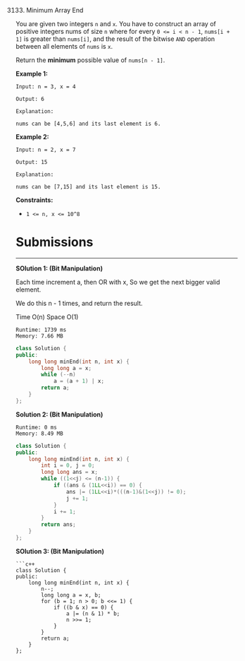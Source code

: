 3133. Minimum Array End

You are given two integers `n` and `x`. You have to construct an array of positive integers nums of size `n` where for every `0 <= i < n - 1`, `nums[i + 1]` is greater than `nums[i]`, and the result of the bitwise `AND` operation between all elements of `nums` is `x`.

Return the **minimum** possible value of `nums[n - 1]`.

 

**Example 1:**
```
Input: n = 3, x = 4

Output: 6

Explanation:

nums can be [4,5,6] and its last element is 6.
```

**Example 2:**
```
Input: n = 2, x = 7

Output: 15

Explanation:

nums can be [7,15] and its last element is 15.
```
 

**Constraints:**

* `1 <= n, x <= 10^8`

# Submissions
---
**SOlution 1: (Bit Manipulation)**

Each time increment a, then OR with x,
So we get the next bigger valid element.

We do this n - 1 times,
and return the result.

Time O(n)
Space O(1)

```
Runtime: 1739 ms
Memory: 7.66 MB
```
```c++
class Solution {
public:
    long long minEnd(int n, int x) {
        long long a = x;
        while (--n)
            a = (a + 1) | x;
        return a;
    }
};
```

**Solution 2: (Bit Manipulation)**
```
Runtime: 0 ms
Memory: 8.49 MB
```
```c++
class Solution {
public:
    long long minEnd(int n, int x) {
        int i = 0, j = 0;
        long long ans = x;
        while ((1<<j) <= (n-1)) {
            if ((ans & (1LL<<i)) == 0) {
                ans |= (1LL<<i)*(((n-1)&(1<<j)) != 0);
                j += 1;
            }
            i += 1;
        }
        return ans;
    }
};
```

**SOlution 3: (Bit Manipulation)**
```
```c++
class Solution {
public:
    long long minEnd(int n, int x) {
        n--;
        long long a = x, b;
        for (b = 1; n > 0; b <<= 1) {
            if ((b & x) == 0) {
                a |= (n & 1) * b;
                n >>= 1;
            }
        }
        return a;
    }
};
```

